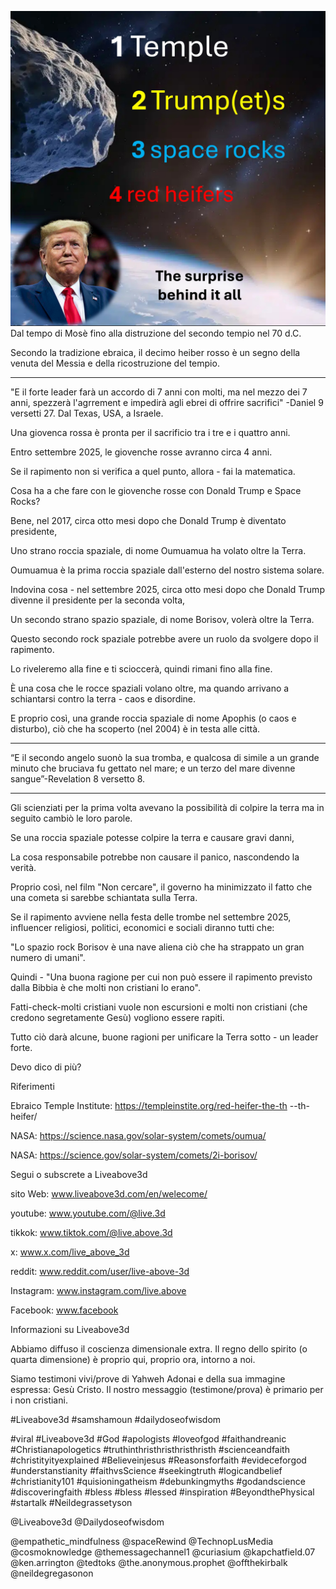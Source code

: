 ![Video cover image](../cover.jpg)
Dal tempo di Mosè fino alla distruzione del secondo tempio nel 70 d.C.

Secondo la tradizione ebraica, il decimo heiber rosso è un segno della venuta del Messia e della ricostruzione del tempio.

---

"E il forte leader farà un accordo di 7 anni con molti, ma nel mezzo dei 7 anni, spezzerà l'agrrement e impedirà agli ebrei di offrire sacrifici" -Daniel 9 versetti 27. Dal Texas, USA, a Israele.

Una giovenca rossa è pronta per il sacrificio tra i tre e i quattro anni.

Entro settembre 2025, le giovenche rosse avranno circa 4 anni.

Se il rapimento non si verifica a quel punto, allora - fai la matematica.

Cosa ha a che fare con le giovenche rosse con Donald Trump e Space Rocks?

Bene, nel 2017, circa otto mesi dopo che Donald Trump è diventato presidente,

Uno strano roccia spaziale, di nome Oumuamua ha volato oltre la Terra.

Oumuamua è la prima roccia spaziale dall'esterno del nostro sistema solare.

Indovina cosa - nel settembre 2025, circa otto mesi dopo che Donald Trump divenne il presidente per la seconda volta,

Un secondo strano spazio spaziale, di nome Borisov, volerà oltre la Terra.

Questo secondo rock spaziale potrebbe avere un ruolo da svolgere dopo il rapimento.

Lo riveleremo alla fine e ti scioccerà, quindi rimani fino alla fine.

È una cosa che le rocce spaziali volano oltre, ma quando arrivano a schiantarsi contro la terra - caos e disordine.

E proprio così, una grande roccia spaziale di nome Apophis (o caos e disturbo), ciò che ha scoperto (nel 2004) è in testa alle città.

---

“E il secondo angelo suonò la sua tromba, e qualcosa di simile a un grande minuto che bruciava fu gettato nel mare; e un terzo del mare divenne sangue”-Revelation 8 versetto 8.

---

Gli scienziati per la prima volta avevano la possibilità di colpire la terra ma in seguito cambiò le loro parole.

Se una roccia spaziale potesse colpire la terra e causare gravi danni,

La cosa responsabile potrebbe non causare il panico, nascondendo la verità.

Proprio così, nel film "Non cercare", il governo ha minimizzato il fatto che una cometa si sarebbe schiantata sulla Terra.

Se il rapimento avviene nella festa delle trombe nel settembre 2025, influencer religiosi, politici, economici e sociali diranno tutti che:

"Lo spazio rock Borisov è una nave aliena ciò che ha strappato un gran numero di umani".

Quindi - "Una buona ragione per cui non può essere il rapimento previsto dalla Bibbia è che molti non cristiani lo erano".

Fatti-check-molti cristiani vuole non escursioni e molti non cristiani (che credono segretamente Gesù) vogliono essere rapiti.

Tutto ciò darà alcune, buone ragioni per unificare la Terra sotto - un leader forte.

Devo dico di più?

Riferimenti

Ebraico Temple Institute: https://templeinstite.org/red-heifer-the-th --th-heifer/

NASA: https://science.nasa.gov/solar-system/comets/oumua/

NASA: https://science.gov/solar-system/comets/2i-borisov/


Segui o subscrete a Liveabove3d

sito Web: www.liveabove3d.com/en/welecome/

youtube: www.youtube.com/@live.3d

tikkok: www.tiktok.com/@live.above.3d


x: www.x.com/live_above_3d

reddit: www.reddit.com/user/live-above-3d

Instagram: www.instagram.com/live.above

Facebook: www.facebook

Informazioni su Liveabove3d

Abbiamo diffuso il coscienza dimensionale extra. Il regno dello spirito (o quarta dimensione) è proprio qui, proprio ora, intorno a noi.

Siamo testimoni vivi/prove di Yahweh Adonai e della sua immagine espressa: Gesù Cristo. Il nostro messaggio (testimone/prova) è primario per i non cristiani.

#Liveabove3d #samshamoun #dailydoseofwisdom


#viral #Liveabove3d #God #apologists #loveofgod #faithandreanic #Christianapologetics #truthinthristhristhristhristh #scienceandfaith #christityityexplained #Believeinjesus #Reasonsforfaith #evideceforgod #understanstianity #faithvsScience #seekingtruth #logicandbelief #christianity101 #quisioningatheism #debunkingmyths #godandscience #discoveringfaith #bless #bless #lessed #inspiration #BeyondthePhysical #startalk #Neildegrassetyson

@Liveabove3d @Dailydoseofwisdom

@empathetic_mindfulness @spaceRewind @TechnopLusMedia @cosmoknowledge @themessagechannel1 @curiasium @kapchatfield.07 @ken.arrington @tedtoks @the.anonymous.prophet @offthekirbalk @neildegregasonon

